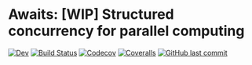 # Awaits: [WIP] Structured concurrency for parallel computing

[![Dev](https://img.shields.io/badge/docs-dev-blue.svg)](https://tkf.github.io/Awaits.jl/dev)
[![Build Status](https://travis-ci.com/tkf/Awaits.jl.svg?branch=master)](https://travis-ci.com/tkf/Awaits.jl)
[![Codecov](https://codecov.io/gh/tkf/Awaits.jl/branch/master/graph/badge.svg)](https://codecov.io/gh/tkf/Awaits.jl)
[![Coveralls](https://coveralls.io/repos/github/tkf/Awaits.jl/badge.svg?branch=master)](https://coveralls.io/github/tkf/Awaits.jl?branch=master)
[![GitHub last commit](https://img.shields.io/github/last-commit/tkf/Awaits.jl.svg?style=social&logo=github)](https://github.com/tkf/Awaits.jl)
